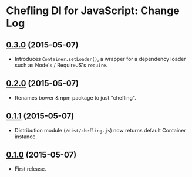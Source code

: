 # Chefling DI for JavaScript: Change Log

## [0.3.0](../../tree/v0.3.0) (2015-05-07)

- Introduces `Container.setLoader()`, a wrapper for a dependency loader such as
Node's / RequireJS's `require`.

## [0.2.0](../../tree/v0.2.0) (2015-05-07)

- Renames bower & npm package to just "chefling".

## [0.1.1](../../tree/v0.1.1) (2015-05-07)

- Distribution module (`/dist/chefling.js`) now returns default Container
instance.

## [0.1.0](../../tree/v0.1.0) (2015-05-07)

- First release.
